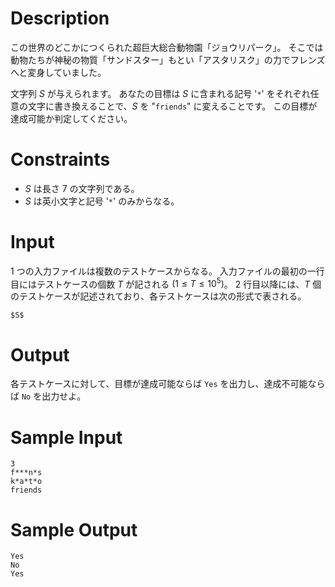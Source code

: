 # Description

この世界のどこかにつくられた超巨大総合動物園「ジョウリパーク」。
そこでは動物たちが神秘の物質「サンドスター」もとい「アスタリスク」の力でフレンズへと変身していました。

文字列 $S$ が与えられます。
あなたの目標は $S$ に含まれる記号 '`*`' をそれぞれ任意の文字に書き換えることで、$S$ を "`friends`" に変えることです。
この目標が達成可能か判定してください。

# Constraints

- $S$ は長さ $7$ の文字列である。
- $S$ は英小文字と記号 '`*`' のみからなる。

# Input

1 つの入力ファイルは複数のテストケースからなる。
入力ファイルの最初の一行目にはテストケースの個数 $T$ が記される $(1 \leq T \leq 10^5)$。
2 行目以降には、$T$ 個のテストケースが記述されており、各テストケースは次の形式で表される。

```
$S$
```

# Output

各テストケースに対して、目標が達成可能ならば `Yes` を出力し、達成不可能ならば `No` を出力せよ。

# Sample Input

```
3
f***n*s
k*a*t*o
friends
```

# Sample Output

```
Yes
No
Yes
```
